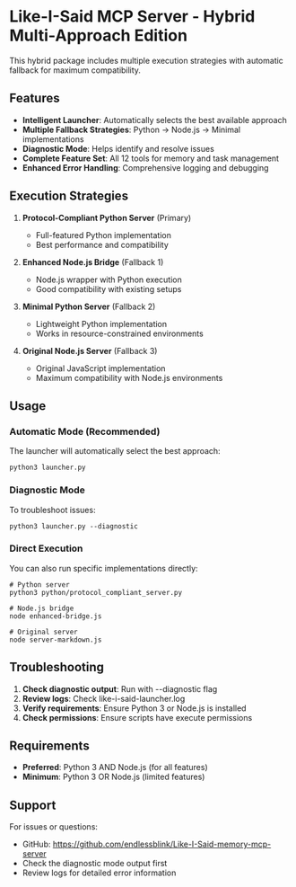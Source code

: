 # Like-I-Said MCP Server - Hybrid Multi-Approach Edition

This hybrid package includes multiple execution strategies with automatic fallback for maximum compatibility.

## Features

- **Intelligent Launcher**: Automatically selects the best available approach
- **Multiple Fallback Strategies**: Python → Node.js → Minimal implementations
- **Diagnostic Mode**: Helps identify and resolve issues
- **Complete Feature Set**: All 12 tools for memory and task management
- **Enhanced Error Handling**: Comprehensive logging and debugging

## Execution Strategies

1. **Protocol-Compliant Python Server** (Primary)
   - Full-featured Python implementation
   - Best performance and compatibility
   
2. **Enhanced Node.js Bridge** (Fallback 1)
   - Node.js wrapper with Python execution
   - Good compatibility with existing setups
   
3. **Minimal Python Server** (Fallback 2)
   - Lightweight Python implementation
   - Works in resource-constrained environments
   
4. **Original Node.js Server** (Fallback 3)
   - Original JavaScript implementation
   - Maximum compatibility with Node.js environments

## Usage

### Automatic Mode (Recommended)
The launcher will automatically select the best approach:
```
python3 launcher.py
```

### Diagnostic Mode
To troubleshoot issues:
```
python3 launcher.py --diagnostic
```

### Direct Execution
You can also run specific implementations directly:
```
# Python server
python3 python/protocol_compliant_server.py

# Node.js bridge
node enhanced-bridge.js

# Original server
node server-markdown.js
```

## Troubleshooting

1. **Check diagnostic output**: Run with --diagnostic flag
2. **Review logs**: Check like-i-said-launcher.log
3. **Verify requirements**: Ensure Python 3 or Node.js is installed
4. **Check permissions**: Ensure scripts have execute permissions

## Requirements

- **Preferred**: Python 3 AND Node.js (for all features)
- **Minimum**: Python 3 OR Node.js (limited features)

## Support

For issues or questions:
- GitHub: https://github.com/endlessblink/Like-I-Said-memory-mcp-server
- Check the diagnostic mode output first
- Review logs for detailed error information

